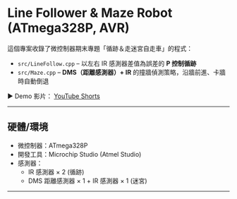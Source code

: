 # Line Follower & Maze Robot (ATmega328P, AVR)

這個專案收錄了微控制器期末專題「循跡＆走迷宮自走車」的程式：

- `src/LineFollow.cpp` – 以左右 IR 感測器差值為誤差的 **P 控制循跡**  
- `src/Maze.cpp` – **DMS（距離感測器）+ IR** 的撞牆偵測策略，沿牆前進、卡牆時自動倒退  

▶️ Demo 影片： [YouTube Shorts](https://youtube.com/shorts/3_DuWfTLTRo?si=_PDdgESB-6ADxS3Z)

---

## 硬體/環境
- 微控制器：ATmega328P    
- 開發工具：Microchip Studio (Atmel Studio)  
- 感測器：
  - IR 感測器 × 2 (循跡)
  - DMS 距離感測器 × 1 + IR 感測器 × 1 (迷宮)

---


